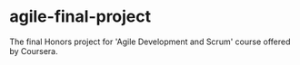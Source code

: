 # agile-final-project
The final Honors project for 'Agile Development and Scrum' course offered by Coursera.
